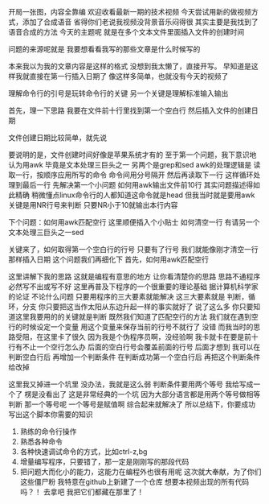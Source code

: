 开局一张图，内容全靠编
欢迎收看最新一期的技术视频
今天尝试用新的做视频方式，添加了合成语音
省得你们老说我视频没背景音乐闷得很
其实主要是我找到了语音合成的方法
今天的主题呢
就是在多个文本文件里面插入文件的创建时间

问题的来源呢就是
我要想看看我写的那些文章是什么时候写的

本来我以为我的文章内容是这样的格式
没想到我太懒了，直接开写。
早知道是这样我就直接在第一行插入日期了
像这样多简单，也就没有今天的视频了


理解命令行的引号是玩转命令行的关键
另一个关键是理解标准输入输出


首先，理一下思路
我要在文件前十行里找到第一个空白行
然后插入文件的创建日期

文件创建日期比较简单，就先说

要说明的是，文件创建时间好像是苹果系统才有的
至于第一个问题，我下意识地认为用awk
毕竟是文本处理三巨头之一
另两个是grep和sed
awk的处理逻辑是
读取一行，按顺序应用所写的命令
命令间用分号隔开
然后再读取下一行
这样循环处理到最后一行
先解决第一个小问题
如何用awk输出文件前10行
其实问题描述得如此精确
稍微懂点linux命令行的人都知道这命令就是head
但我当时就是要用awk
关键是用NR行号来判断
只要NR小于10就输出本行内容

下个问题：如何用awk匹配空行
这里顺便插入个小贴士
如何清空一行
有请另一个文本处理三巨头之一sed

关键来了，如何取得第一个空白行的行号
只要有了行号
我们就能像刚才清空一行那样插入日期
这个问题我们再细化下
首先，如何用awk匹配空行

这里讲解下我的思路
这就是编程有意思的地方
让你看清楚你的思路
思路不通程序必然写不出或写不好
这里再普及下程序的一个很重要的理论基础
据计算机科学家的论证
不论什么问题
只要用程序的三大要素就能解决
这三大要素就是
判断，循环，分支
你只要把这当作太阳从东边升起一样的事实就好了
说了这么多
你只要知道这里我要用的的关键就是判断
既然我们知道了匹配空行的方法
我们就在遇到空行的时候设定一个变量
用这个变量来保存当前的行号不就行了
没错
而我当时的思路受阻，在这里卡了很久
因为我是个伪程序员啊，没经验啊
我卡就卡在要是前十行有不止一个空行怎么办
后面的空白行号会覆盖前面的行号
后面才想到
我可以在判断空白行后
再增加一个判断条件
在判断成功第一个空白行后
再把这个判断条件给改掉

这里我又掉进一个坑里
没办法，我就是这么弱
判断条件要用两个等号
我给写成一个了
楞是没看出了
这是非常经典的一个坑
因为大部分语言都是用两个等号做相等判断
那一个等号呢
一个等号是赋值啊
综合起来就解决了
所以总结下，你要成功写出这个脚本你需要的知识
1. 熟练的命令行操作
2. 熟悉各种命令
3. 各种快速调试命令的方式，比如ctrl-z,bg
4. 增量编写程序，只要错了，那一定是刚刚写的那段代码
5. 把问题大而化小的能力，这能力在编程外也很有用呢
这次就大奉献，为了你们这些僵尸粉
我特意在github上新建了一个仓库
想要本视频出现的所有代码吗？！
去拿吧
我把它们都藏在那里了！
